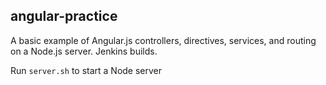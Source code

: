 ## angular-practice
A basic example of Angular.js controllers, directives, services, and routing on a Node.js server.
Jenkins builds.

Run `server.sh` to start a Node server
